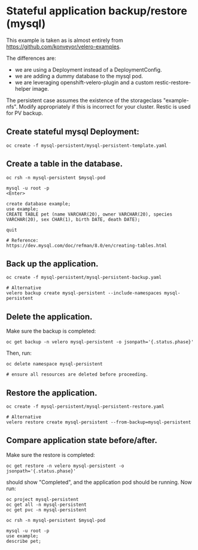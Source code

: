 # Stateful application backup/restore (mysql)

This example is taken as is almost entirely from https://github.com/konveyor/velero-examples.

The differences are:
* we are using a Deployment instead of a DeploymentConfig.
* we are adding a dummy database to the mysql pod.
* we are leveraging openshift-velero-plugin and a custom restic-restore-helper image.

The persistent case assumes the existence of the storageclass "example-nfs".
Modify appropriately if this is incorrect for your cluster. Restic is used for PV backup.

## Create stateful mysql Deployment:
```
oc create -f mysql-persistent/mysql-persistent-template.yaml
```

## Create a table in the database.
```
oc rsh -n mysql-persistent $mysql-pod

mysql -u root -p
<Enter>

create database example;
use example;
CREATE TABLE pet (name VARCHAR(20), owner VARCHAR(20), species VARCHAR(20), sex CHAR(1), birth DATE, death DATE);

quit

# Reference:
https://dev.mysql.com/doc/refman/8.0/en/creating-tables.html

```

## Back up the application.
```
oc create -f mysql-persistent/mysql-persistent-backup.yaml

# Alternative
velero backup create mysql-persistent --include-namespaces mysql-persistent
```

## Delete the application.
Make sure the backup is completed:

`oc get backup -n velero mysql-persistent -o jsonpath='{.status.phase}'`

Then, run:

```
oc delete namespace mysql-persistent

# ensure all resources are deleted before proceeding.
```

## Restore the application.
```
oc create -f mysql-persistent/mysql-persistent-restore.yaml

# Alternative
velero restore create mysql-persistent --from-backup=mysql-persistent
```

## Compare application state before/after.
Make sure the restore is completed:

`oc get restore -n velero mysql-persistent -o jsonpath='{.status.phase}'`

should show "Completed", and the application pod should be running. Now run:


```
oc project mysql-persistent
oc get all -n mysql-persistent
oc get pvc -n mysql-persistent

oc rsh -n mysql-persistent $mysql-pod

mysql -u root -p
use example;
describe pet;

```
